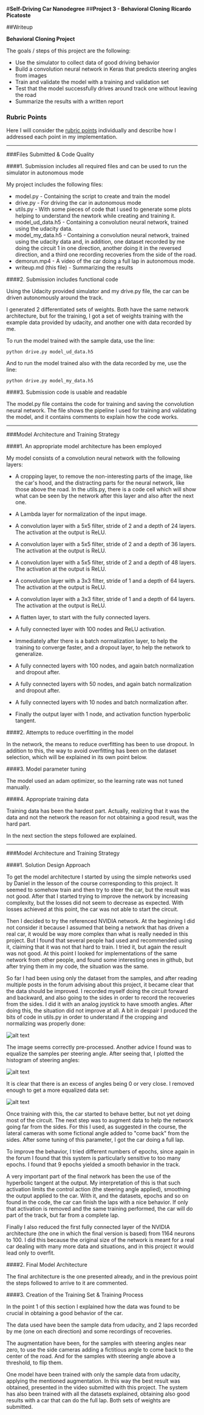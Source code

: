 #**Self-Driving Car Nanodegree** 
##**Project 3 - Behavioral Cloning** 
**Ricardo Picatoste**



##Writeup 

**Behavioral Cloning Project**

The goals / steps of this project are the following:

* Use the simulator to collect data of good driving behavior
* Build a convolution neural network in Keras that predicts steering angles from images
* Train and validate the model with a training and validation set
* Test that the model successfully drives around track one without leaving the road
* Summarize the results with a written report


### Rubric Points

Here I will consider the [rubric points](https://review.udacity.com/#!/rubrics/432/view) individually and describe how I addressed each point in my implementation.  

---
###Files Submitted & Code Quality

####1. Submission includes all required files and can be used to run the simulator in autonomous mode

My project includes the following files:

* model.py - Containing the script to create and train the model
* drive.py - For driving the car in autonomous mode
* utils.py - With some pieces of code that I used to generate some plots helping to understand the newtork while creating and training it. 
* model\_ud_data.h5 - Containing a convolution neural network, trained using the udacity data. 
* model\_my_data.h5 - Containing a convolution neural network, trained using the udacity data and, in addition, one dataset recorded by me doing the circuit 1 in one direction, another doing it in the reversed direction, and a third one recording recoveries from the side of the road. 
* demorun.mp4 - A video of the car doing a full lap in autonomous mode.
* writeup.md (this file) - Summarizing the results

####2. Submission includes functional code

Using the Udacity provided simulator and my drive.py file, the car can be driven autonomously around the track.

I generated 2 differentiated sets of weights. Both have the same network architecture, but for the training, I got a set of weights training with the example data provided by udacity, and another one with data recorded by me.

To run the model trained with the sample data, use the line:

    python drive.py model_ud_data.h5

And to run the model trained also with the data recorded by me, use the line: 

    python drive.py model_my_data.h5


####3. Submission code is usable and readable

The model.py file contains the code for training and saving the convolution neural network. The file shows the pipeline I used for training and validating the model, and it contains comments to explain how the code works.

---
###Model Architecture and Training Strategy

####1. An appropriate model architecture has been employed

My model consists of a convolution neural network with the following layers:

* A cropping layer, to remove the non-interesting parts of the image, like the car's hood, and the distracting parts for the neural network, like those above the road. In the utils.py, there is a code cell which will show what can be seen by the network after this layer and also after the next one.

* A Lambda layer for normalization of the input image.  

* A convolution layer with a 5x5 filter, stride of 2 and a depth of 24 layers. The activation at the output is ReLU.

* A convolution layer with a 5x5 filter, stride of 2 and a depth of 36 layers. The activation at the output is ReLU.

* A convolution layer with a 5x5 filter, stride of 2 and a depth of 48 layers. The activation at the output is ReLU.

* A convolution layer with a 3x3 filter, stride of 1 and a depth of 64 layers. The activation at the output is ReLU.

* A convolution layer with a 3x3 filter, stride of 1 and a depth of 64 layers. The activation at the output is ReLU.

* A flatten layer, to start with the fully connected layers.

* A fully connected layer with 100 nodes and ReLU activation.
 
* Immediately after there is a batch normalization layer, to help the training to converge faster, and a dropout layer, to help the network to generalize.

* A fully connected layers with 100 nodes, and again batch normalization and dropout after.

* A fully connected layers with 50 nodes, and again batch normalization and dropout after.

* A fully connected layers with 10 nodes and batch normalization after.

* Finally the output layer with 1 node, and activation function hyperbolic tangent.




####2. Attempts to reduce overfitting in the model

In the network, the means to reduce overfitting has been to use dropout. In addition to this, the way to avoid overfitting has been on the dataset selection, which will be explained in its own point below.  

####3. Model parameter tuning

The model used an adam optimizer, so the learning rate was not tuned manually.

####4. Appropriate training data

Training data has been the hardest part. Actually, realizing that it was the data and not the network the reason for not obtaining a good result, was the hard part.

In the next section the steps followed are explained.  

---
###Model Architecture and Training Strategy

####1. Solution Design Approach

To get the model architecture I started by using the simple networks used by Daniel in the lesson of the course corresponding to this project. It seemed to somehow train and then try to steer the car, but the result was not good. After that I started trying to improve the network by increasing complexity, but the losses did not seem to decrease as expected. With losses achieved at this point, the car was not able to start the circuit.

Then I decided to try the referenced NVIDIA network. At the beginning I did not consider it because I assumed that being a network that has driven a real car, it would be way more complex than what is really needed in this project. But I found that several people had used and recommended using it, claiming that it was not that hard to train. I tried it, but again the result was not good. At this point I looked for implementations of the same network from other people, and found some interesting ones in github, but after trying them in my code, the situation was the same.

So far I had been using only the dataset from the samples, and after reading multiple posts in the forum advising about this project, it became clear that the data should be improved. I recorded myself doing the circuit forward and backward, and also going to the sides in order to record the recoveries from the sides. I did it with an analog joystick to have smooth angles. After doing this, the situation did not improve at all. A bit in despair I produced the bits of code in utils.py in order to understand if the cropping and normalizing was properly done:

![alt text](./images/example_input_image_inside_nn.png "Visualization")

The image seems correctly pre-processed. Another advice I found was to equalize the samples per steering angle. After seeing that, I plotted the histogram of steering angles:
  
![alt text](./images/histogram_initial.png "Visualization")

It is clear that there is an excess of angles being 0 or very close. I removed enough to get a more equalized data set:

![alt text](./images/histogram_removing_zeros.png "Visualization")

Once training with this, the car started to behave better, but not yet doing most of the circuit. The next step was to augment data to help the network going far from the sides. For this I used, as suggested in the course, the lateral cameras with some fictional angle added to "come back" from the sides. After some tuning of this parameter, I got the car doing a full lap. 

To improve the behavior, I tried different numbers of epochs, since again in the forum I found that this system is particularly sensitive to too many epochs. I found that 9 epochs yielded a smooth behavior in the track.  

A very important part of the final network has been the use of the hyperbolic tangent at the output. My interpretation of this is that such activation limits the control action (the steering angle applied), smoothing the output applied to the car. With it, and the datasets, epochs and so on found in the code, the car can finish the laps with a nice behavior. If only that activation is removed and the same training performed, the car will do part of the track, but far from a complete lap.

Finally I also reduced the first fully connected layer of the NVIDIA architecture (the one in which the final version is based) from 1164 neurons to 100. I did this because the original size of the network is meant for a real car dealing with many more data and situations, and in this project it would lead only to overfit.

####2. Final Model Architecture

The final architecture is the one presented already, and in the previous point the steps followed to arrive to it are commented.

####3. Creation of the Training Set & Training Process

In the point 1 of this section I explained how the data was found to be crucial in obtaining a good behavior of the car. 

The data used have been the sample data from udacity, and 2 laps recorded by me (one on each direction) and some recordings of recoveries. 

The augmentation have been, for the samples with steering angles near zero, to use the side cameras adding a fictitious angle to come back to the center of the road. And for the samples with steering angle above a threshold, to flip them. 

One model have been trained with only the sample data from udacity, applying the mentioned augmentation. In this way the best result was obtained, presented in the video submitted with this project. The system has also been trained with all the datasets explained, obtaining also good results with a car that can do the full lap. Both sets of weights are submitted. 